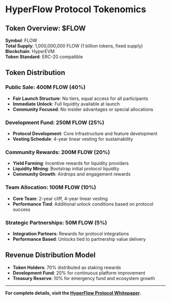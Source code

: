 # HyperFlow Protocol Tokenomics

## Token Overview: $FLOW

**Symbol**: FLOW  
**Total Supply**: 1,000,000,000 FLOW (1 billion tokens, fixed supply)  
**Blockchain**: HyperEVM  
**Token Standard**: ERC-20 compatible  

## Token Distribution

### Public Sale: 400M FLOW (40%)
- **Fair Launch Structure**: No tiers, equal access for all participants
- **Immediate Unlock**: Full liquidity available at launch
- **Community Focused**: No insider advantages or special allocations

### Development Fund: 250M FLOW (25%)
- **Protocol Development**: Core infrastructure and feature development
- **Vesting Schedule**: 4-year linear vesting for sustainability

### Community Rewards: 200M FLOW (20%)
- **Yield Farming**: Incentive rewards for liquidity providers
- **Liquidity Mining**: Bootstrap initial protocol liquidity
- **Community Growth**: Airdrops and engagement rewards

### Team Allocation: 100M FLOW (10%)
- **Core Team**: 2-year cliff, 4-year linear vesting
- **Performance Tied**: Additional unlock conditions based on protocol success

### Strategic Partnerships: 50M FLOW (5%)
- **Integration Partners**: Rewards for protocol integrations
- **Performance Based**: Unlocks tied to partnership value delivery

## Revenue Distribution Model
- **Token Holders**: 70% distributed as staking rewards
- **Development Fund**: 20% for continuous platform improvement
- **Treasury Reserve**: 10% for emergency fund and ecosystem growth

---

**For complete details, visit the [HyperFlow Protocol Whitepaper](https://clockerwork02.github.io).**